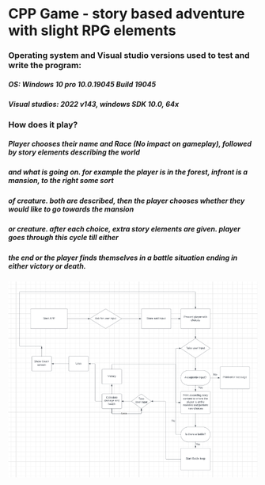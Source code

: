 # CPP Game - story based adventure with slight RPG elements



### Operating system and Visual studio versions used to test and write the program:

##### OS: Windows 10 pro 10.0.19045 Build 19045
##### Visual studios: 2022 v143, windows SDK 10.0, 64x


### How does it play?

##### Player chooses their name and Race (No impact on gameplay), followed by story elements describing the world
##### and what is going on. for example the player is in the forest, infront is a mansion, to the right some sort
##### of creature. both are described, then the player chooses whether they would like to go towards the mansion
##### or creature. after each choice, extra story elements are given. player goes through this cycle till either 
##### the end or the player finds themselves in a battle situation ending in either victory or death.

![Screenshot](UML.png)